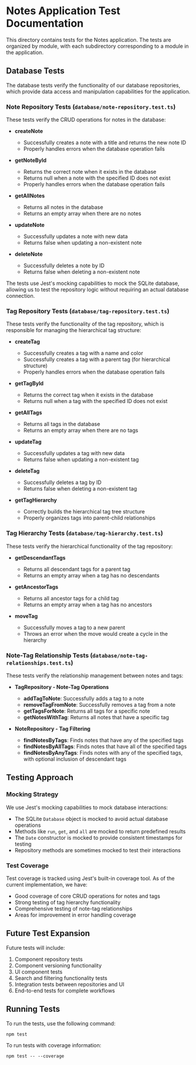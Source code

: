 # Notes Application Test Documentation

This directory contains tests for the Notes application. The tests are organized by module, with each subdirectory corresponding to a module in the application.

## Database Tests

The database tests verify the functionality of our database repositories, which provide data access and manipulation capabilities for the application.

### Note Repository Tests (`database/note-repository.test.ts`)

These tests verify the CRUD operations for notes in the database:

- **createNote**

  - Successfully creates a note with a title and returns the new note ID
  - Properly handles errors when the database operation fails

- **getNoteById**

  - Returns the correct note when it exists in the database
  - Returns null when a note with the specified ID does not exist
  - Properly handles errors when the database operation fails

- **getAllNotes**

  - Returns all notes in the database
  - Returns an empty array when there are no notes

- **updateNote**

  - Successfully updates a note with new data
  - Returns false when updating a non-existent note

- **deleteNote**
  - Successfully deletes a note by ID
  - Returns false when deleting a non-existent note

The tests use Jest's mocking capabilities to mock the SQLite database, allowing us to test the repository logic without requiring an actual database connection.

### Tag Repository Tests (`database/tag-repository.test.ts`)

These tests verify the functionality of the tag repository, which is responsible for managing the hierarchical tag structure:

- **createTag**

  - Successfully creates a tag with a name and color
  - Successfully creates a tag with a parent tag (for hierarchical structure)
  - Properly handles errors when the database operation fails

- **getTagById**

  - Returns the correct tag when it exists in the database
  - Returns null when a tag with the specified ID does not exist

- **getAllTags**

  - Returns all tags in the database
  - Returns an empty array when there are no tags

- **updateTag**

  - Successfully updates a tag with new data
  - Returns false when updating a non-existent tag

- **deleteTag**

  - Successfully deletes a tag by ID
  - Returns false when deleting a non-existent tag

- **getTagHierarchy**
  - Correctly builds the hierarchical tag tree structure
  - Properly organizes tags into parent-child relationships

### Tag Hierarchy Tests (`database/tag-hierarchy.test.ts`)

These tests verify the hierarchical functionality of the tag repository:

- **getDescendantTags**

  - Returns all descendant tags for a parent tag
  - Returns an empty array when a tag has no descendants

- **getAncestorTags**

  - Returns all ancestor tags for a child tag
  - Returns an empty array when a tag has no ancestors

- **moveTag**
  - Successfully moves a tag to a new parent
  - Throws an error when the move would create a cycle in the hierarchy

### Note-Tag Relationship Tests (`database/note-tag-relationships.test.ts`)

These tests verify the relationship management between notes and tags:

- **TagRepository - Note-Tag Operations**

  - **addTagToNote**: Successfully adds a tag to a note
  - **removeTagFromNote**: Successfully removes a tag from a note
  - **getTagsForNote**: Returns all tags for a specific note
  - **getNotesWithTag**: Returns all notes that have a specific tag

- **NoteRepository - Tag Filtering**
  - **findNotesByTags**: Finds notes that have any of the specified tags
  - **findNotesByAllTags**: Finds notes that have all of the specified tags
  - **findNotesByAnyTags**: Finds notes with any of the specified tags, with optional inclusion of descendant tags

## Testing Approach

### Mocking Strategy

We use Jest's mocking capabilities to mock database interactions:

- The SQLite `Database` object is mocked to avoid actual database operations
- Methods like `run`, `get`, and `all` are mocked to return predefined results
- The `Date` constructor is mocked to provide consistent timestamps for testing
- Repository methods are sometimes mocked to test their interactions

### Test Coverage

Test coverage is tracked using Jest's built-in coverage tool. As of the current implementation, we have:

- Good coverage of core CRUD operations for notes and tags
- Strong testing of tag hierarchy functionality
- Comprehensive testing of note-tag relationships
- Areas for improvement in error handling coverage

## Future Test Expansion

Future tests will include:

1. Component repository tests
2. Component versioning functionality
3. UI component tests
4. Search and filtering functionality tests
5. Integration tests between repositories and UI
6. End-to-end tests for complete workflows

## Running Tests

To run the tests, use the following command:

```
npm test
```

To run tests with coverage information:

```
npm test -- --coverage
```
